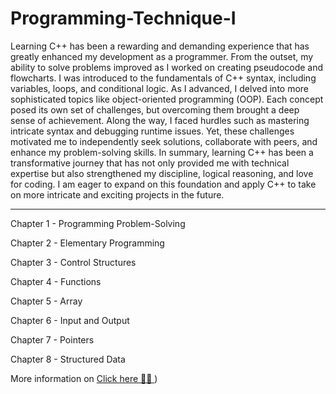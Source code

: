 # Programming-Technique-I

Learning C++ has been a rewarding and demanding experience that has greatly enhanced my development as a programmer. From the outset, my ability to solve problems improved as I worked on creating pseudocode and flowcharts. I was introduced to the fundamentals of C++ syntax, including variables, loops, and conditional logic. As I advanced, I delved into more sophisticated topics like object-oriented programming (OOP). Each concept posed its own set of challenges, but overcoming them brought a deep sense of achievement. Along the way, I faced hurdles such as mastering intricate syntax and debugging runtime issues. Yet, these challenges motivated me to independently seek solutions, collaborate with peers, and enhance my problem-solving skills. In summary, learning C++ has been a transformative journey that has not only provided me with technical expertise but also strengthened my discipline, logical reasoning, and love for coding. I am eager to expand on this foundation and apply C++ to take on more intricate and exciting projects in the future.

<hr>


Chapter 1 - Programming Problem-Solving

Chapter 2 - Elementary Programming

Chapter 3 - Control Structures

Chapter 4 - Functions

Chapter 5 - Array

Chapter 6 - Input and Output

Chapter 7 - Pointers

Chapter 8 - Structured Data

More information on [Click here 🌟🌟 ](https://edwinoo05.github.io/pt1.html))
